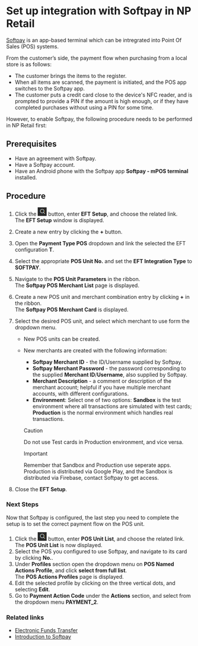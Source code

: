 # Set up integration with Softpay in NP Retail

[Softpay](https://www.softpay.io/) is an app-based terminal which can be intregrated into Point Of Sales (POS) systems.

From the customer’s side, the payment flow when purchasing from a local store is as follows:

 - The customer brings the items to the register.
 - When all items are scanned, the payment is initiated, and the POS app switches to the Softpay app.
 - The customer puts a credit card close to the device's NFC reader, and is prompted to provide a PIN if the amount is high enough, or if they have completed purchases without using a PIN for some time.

However, to enable Softpay, the following procedure needs to be performed in NP Retail first:

## Prerequisites

- Have an agreement with Softpay.
- Have a Softpay account.
- Have an Android phone with the Softpay app **Softpay - mPOS terminal** installed.

## Procedure

1. Click the ![Spyglass that opens the Tell Me feature](../../../images/Icons/Lightbulb_icon.png "Tell Me what you want to do") button, enter **EFT Setup**, and choose the related link.         
   The **EFT Setup** window is displayed.
2. Create a new entry by clicking the **+** button. 
3. Open the **Payment Type POS** dropdown and link the selected the EFT configuration **T**.    
4. Select the appropriate **POS Unit No.** and set the **EFT Integration Type** to **SOFTPAY**.
5. Navigate to the **POS Unit Parameters** in the ribbon.    
   The **Softpay POS Merchant List** page is displayed.
6. Create a new POS unit and merchant combination entry by clicking **+** in the ribbon.   
   The **Softpay POS Merchant Card** is displayed.
7. Select the desired POS unit, and select which merchant to use form the dropdown menu.    
   - New POS units can be created.
   - New merchants are created with the following information:
     - **Softpay Merchant ID** - the ID/Username supplied by Softpay.
     - **Softpay Merchant Password** - the password corresponding to the supplied **Merchant ID**/**Username**, also supplied by Softpay.
     - **Merchant Description** - a comment or description of the merchant account; helpful if you have multiple merchant accounts, with different configurations.
     - **Environment**: Select one of two options: **Sandbox** is the test environment where all transactions are simulated with test cards; **Production** is the normal environment which handles real transactions.
  
     > [!CAUTION]
     > Do not use Test cards in Production environment, and vice versa.

     >[!IMPORTANT] 
     > Remember that Sandbox and Production use seperate apps. Production is distributed via Google Play, and the Sandbox is distributed via Firebase, contact Softpay to get access.

8. Close the **EFT Setup**.

### Next Steps

Now that Softpay is configured, the last step you need to complete the setup is to set the correct payment flow on the POS unit.

1. Click the ![Spyglass that opens the Tell Me feature](../../../images/Icons/Lightbulb_icon.png "Tell Me what you want to do") button,  enter **POS Unit List**, and choose the related link.    
   The **POS Unit List** is now displayed.
2. Select the POS you configured to use Softpay, and navigate to its card by clicking **No.**.
3. Under **Profiles** section open the dropdown menu on **POS Named Actions Profile**, and click **select from full list**.   
   The **POS Actions Profiles** page is displayed.
4. Edit the selected profile by clicking on the three vertical dots, and selecting **Edit**.
5. Go to **Payment Action Code** under the **Actions** section, and select from the dropdown menu **PAYMENT_2**.
  

### Related links

- [Electronic Funds Transfer](../intro.md)
- [Introduction to Softpay](../explanation/softpay.md)